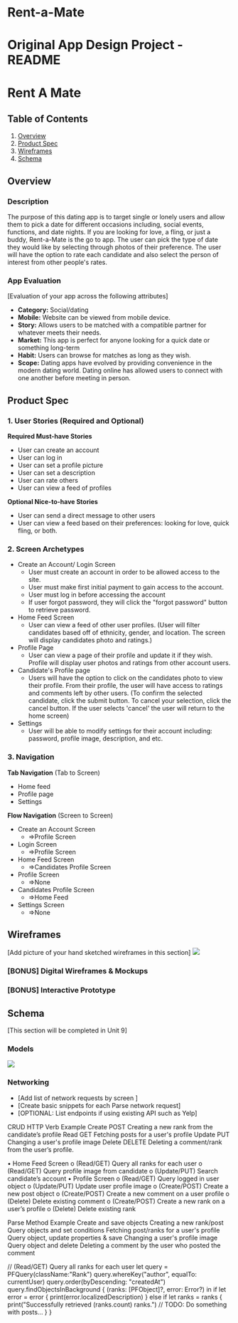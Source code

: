 # Rent-a-Mate

Original App Design Project - README
===

# Rent A Mate

## Table of Contents
1. [Overview](#Overview)
1. [Product Spec](#Product-Spec)
1. [Wireframes](#Wireframes)
2. [Schema](#Schema)

## Overview
### Description
The purpose of this dating app is to target single or lonely users and allow them to pick a date for different occasions including, social events, functions, and date nights. If you are looking for love, a fling, or just a buddy, Rent-a-Mate is the go to app. The user can pick the type of date they would like by selecting through photos of their preference. The user will have the option to rate each candidate and also select the person of interest from other people's rates.

### App Evaluation
[Evaluation of your app across the following attributes]
- **Category:** Social/dating
- **Mobile:** Website can be viewed from mobile device.
- **Story:** Allows users to be matched with a compatible partner for whatever meets their needs.
- **Market:** This app is perfect for anyone looking for a quick date or something long-term
- **Habit:** Users can browse for matches as long as they wish. 
- **Scope:** Dating apps have evolved by providing convenience in the modern dating world. Dating online has allowed users to connect with one another before meeting in person.

## Product Spec

### 1. User Stories (Required and Optional)

**Required Must-have Stories**

* User can create an account
* User can log in
* User can set a profile picture
* User can set a description
* User can rate others
* User can view a feed of profiles

**Optional Nice-to-have Stories**

* User can send a direct message to other users
* User can view a feed based on their preferences: looking for love, quick fling, or both.

### 2. Screen Archetypes

* Create an Account/ Login Screen
   * User must create an account in order to be allowed access to the site.
   * User must make first initial payment to gain access to the account.
   * User must log in before accessing the account
   * If user forgot password, they will click the "forgot password" button to retrieve password.
* Home Feed Screen
    * User can view a feed of other user profiles. (User will filter candidates based off of ethnicity, gender, and location. The screen will display candidates photo and ratings.)
* Profile Page
    * User can view a page of their profile and update it if they wish. Profile will display user photos and ratings from other account users.
* Candidate's Profile page
    * Users will have the option to click on the candidates photo to view their profile. From their profile, the user will have access to ratings and comments left by other users. (To confirm the selected candidate, click the submit button. To cancel your selection, click the cancel button. If the user selects 'cancel' the user will return to the home screen)
* Settings
    * User will be able to modify settings for their account including: password, profile image, description, and etc.



### 3. Navigation

**Tab Navigation** (Tab to Screen)

* Home feed 
* Profile page
* Settings

**Flow Navigation** (Screen to Screen)

* Create an Account Screen 
   * =>Profile Screen
* Login Screen
    * =>Profile Screen 
* Home Feed Screen
    * =>Candidates Profile Screen
* Profile Screen
   * =>None
* Candidates Profile Screen 
    * =>Home Feed
* Settings Screen
    * =>None

## Wireframes
[Add picture of your hand sketched wireframes in this section]
![](https://i.imgur.com/2rbGgDV.jpg)


### [BONUS] Digital Wireframes & Mockups

### [BONUS] Interactive Prototype

## Schema 
[This section will be completed in Unit 9]
### Models
![](https://i.imgur.com/3d7SzvP.png)
### Networking
- [Add list of network requests by screen ]
- [Create basic snippets for each Parse network request]
- [OPTIONAL: List endpoints if using existing API such as Yelp]








CRUD	HTTP Verb	Example
Create	POST	Creating a new rank from the candidate’s profile
Read	GET	Fetching posts for a user's profile
Update	PUT	Changing a user's profile image
Delete	DELETE	Deleting a comment/rank from the user’s profile.

•	Home Feed Screen
o	(Read/GET) Query all ranks for each user
o	(Read/GET) Query profile image from candidate
o	(Update/PUT) Search candidate’s account 
•	Profile Screen
o	(Read/GET) Query logged in user object
o	(Update/PUT) Update user profile image
o	(Create/POST) Create a new post object
o	(Create/POST) Create a new comment on a user profile
o	(Delete) Delete existing comment
o	(Create/POST) Create a new rank on a user’s profile
o	(Delete) Delete existing rank
	
Parse Method	Example
Create and save objects
Creating a new rank/post 
Query objects and set conditions
Fetching post/ranks for a user's profile
Query object, update properties & save
Changing a user's profile image
Query object and delete
Deleting a comment by the user who posted the comment







// (Read/GET) Query all ranks for each user
let query = PFQuery(className:"Rank")
query.whereKey("author", equalTo: currentUser)
query.order(byDescending: "createdAt")
query.findObjectsInBackground { (ranks: [PFObject]?, error: Error?) in
   if let error = error {
      print(error.localizedDescription)
   } else if let ranks = ranks {
      print("Successfully retrieved \(ranks.count) ranks.")
      // TODO: Do something with posts...
   }
}

